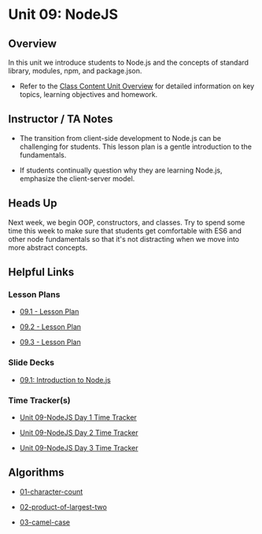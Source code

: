 # Unit 09: NodeJS

## Overview

In this unit we introduce students to Node.js and the concepts of standard library, modules, npm, and package.json.

- Refer to the [Class Content Unit Overview](../../../class-content/09-NodeJS/README.md) for detailed information on key topics, learning objectives and homework.

## Instructor / TA Notes

- The transition from client-side development to Node.js can be challenging for students. This lesson plan is a gentle introduction to the fundamentals.

- If students continually question why they are learning Node.js, emphasize the client-server model.

## Heads Up

Next week, we begin OOP, constructors, and classes. Try to spend some time this week to make sure that students get comfortable with ES6 and other node fundamentals so that it's not distracting when we move into more abstract concepts.

## Helpful Links

### Lesson Plans

- [09.1 - Lesson Plan](01-Day_Intro-NodeJS/09.1-LESSON-PLAN.md)

- [09.2 - Lesson Plan](02-Day_ES6/09.2-LESSON-PLAN.md)

- [09.3 - Lesson Plan](03-Day_Aysnch-JS/09.3-LESSON-PLAN.md)

### Slide Decks

- [09.1: Introduction to Node.js](https://docs.google.com/presentation/d/1hXNcmzYqwlhgM-C78vNFKwX10PhW_iwIo0guwzHO48c/edit?usp=sharing)

### Time Tracker(s)

- [Unit 09-NodeJS Day 1 Time Tracker](https://docs.google.com/spreadsheets/d/1V7ZEKIhi-Gr7r1nokTZyuiDK5T1uDaqTqBa05NjzJ8w/edit?usp=sharing)

- [Unit 09-NodeJS Day 2 Time Tracker](https://drive.google.com/open?id=1rcPKcPeV7pRwl_pszChm7FhectWPLbXX)

- [Unit 09-NodeJS Day 3 Time Tracker](https://docs.google.com/spreadsheets/d/1rf4sCQ7lyZAg9LLEtHe7d3lVklgF4mCu3fmGvVF8kQo/edit?usp=sharing)

## Algorithms

- [01-character-count](../../../01-Class-Content/09-NodeJS/03-Algorithms/01-character-count)

- [02-product-of-largest-two](../../../01-Class-Content/09-NodeJS/03-Algorithms/02-product-of-largest-two)

- [03-camel-case](../../../01-Class-Content/09-NodeJS/03-Algorithms/03-camel-case)
